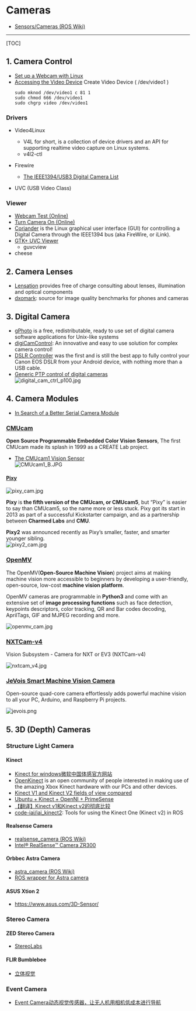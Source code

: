 # Cameras

* [Sensors/Cameras (ROS Wiki)](http://wiki.ros.org/Sensors/Cameras)

-----

[TOC]

## 1. Camera Control

* [Set up a Webcam with Linux](http://www.linuxintro.org/wiki/Set_up_a_Webcam_with_Linux)
* [Accessing the Video Device](https://www.tldp.org/HOWTO/Webcam-HOWTO/dev-intro.html)
  Create Video Device ( /dev/video1 )
  ```
  sudo mknod /dev/video1 c 81 1
  sudo chmod 666 /dev/video1
  sudo chgrp video /dev/video1
  ```

### Drivers

* Video4Linux
  - V4L for short, is a collection of device drivers and an API for supporting realtime video capture on Linux systems.
  - v4l2-ctl

* Firewire
  - [The IEEE1394/USB3 Digital Camera List](https://damien.douxchamps.net/ieee1394/cameras/)

* UVC (USB Video Class)

### Viewer
- [Webcam Test (Online)](https://webcamtests.com/)
- [Turn Camera On (Online)](https://turncameraon.com/)
- [Coriander](https://damien.douxchamps.net/ieee1394/coriander/) is the Linux graphical user interface (GUI) for controlling a Digital Camera through the IEEE1394 bus (aka FireWire, or iLink).
- [GTK+ UVC Viewer](http://guvcview.sourceforge.net/index.html)
  * guvcview
- cheese


## 2. Camera Lenses
* [Lensation](https://www.lensation.de/) provides free of charge consulting about lenses, illumination and optical components
* [dxomark](https://www.dxomark.com/): source for image quality benchmarks for phones and cameras


## 3. Digital Camera
* [gPhoto](http://www.gphoto.org/) is a free, redistributable, ready to use set of digital camera software applications for Unix-like systems
* [digiCamControl](http://digicamcontrol.com/): An innovative and easy to use solution for complex camera control!
* [DSLR Controller](http://www.dslrcontroller.com/) was the first and is still the best app to fully control your Canon EOS DSLR from your Android device, with nothing more than a USB cable.
* [Generic PTP control of digital cameras](https://www.circuitsathome.com/camera-control/generic-ptp-control-of-digital-cameras/)  
![digital_cam_ctrl_p100.jpg](./images/digital_cam_ctrl_p100.jpg)


## 4. Camera Modules

* [In Search of a Better Serial Camera Module](http://sigalrm.blogspot.com/2013/07/in-search-of-better-serial-camera-module.html)

### [CMUcam](http://www.cmucam.org/)
**Open Source Programmable Embedded Color Vision Sensors**, The first CMUcam made its splash in 1999 as a CREATE Lab project.

* [The CMUcam1 Vision Sensor](https://www.cs.cmu.edu/~cmucam/qanda.html)  
![CMUcam1_B.JPG](./images/CMUcam1_B.JPG)

#### [Pixy](https://pixycam.com/)

![pixy_cam.jpg](./images/pixy_cam.jpg)

**Pixy** is **the fifth version of the CMUcam, or CMUcam5**, but “Pixy” is easier to say than CMUcam5, so the name more or less stuck.  Pixy got its start in 2013 as part of a successful Kickstarter campaign, and as a partnership between **Charmed Labs** and **CMU**.

**Pixy2** was announced recently as Pixy’s smaller, faster, and smarter younger sibling.  
![pixy2_cam.jpg](./images/pixy2_cam.jpg)

### [OpenMV](https://openmv.io/)
The OpenMV(**Open-Source Machine Vision**) project aims at making machine vision more accessible to beginners by developing a user-friendly, open-source, low-cost **machine vision platform**.  

OpenMV cameras are programmable in **Python3** and come with an extensive set of **image processing functions** such as face detection, keypoints descriptors, color tracking, QR and Bar codes decoding, AprilTags, GIF and MJPEG recording and more.  

![openmv_cam.jpg](./images/openmv_cam.jpg)

### [NXTCam-v4](http://www.mindsensors.com/ev3-and-nxt/14-vision-subsystem-camera-for-nxt-or-ev3-nxtcam-v4)
Vision Subsystem - Camera for NXT or EV3 (NXTCam-v4)  

![nxtcam_v4.jpg](./images/nxtcam_v4.jpg)

### [JeVois Smart Machine Vision Camera](http://jevois.org/)

Open-source quad-core camera effortlessly adds powerful machine vision to all your PC, Arduino, and Raspberry Pi projects.

![jevois.png](./images/jevois.png)


## 5. 3D (Depth) Cameras

### Structure Light Camera

#### Kinect
* [Kinect for windows微软中国体感官方网站](http://www.k4w.cn/)
* [OpenKinect](https://openkinect.org/wiki/Main_Page) is an open community of people interested in making use of the amazing Xbox Kinect hardware with our PCs and other devices.
* [Kinect V1 and Kinect V2 fields of view compared](http://smeenk.com/kinect-field-of-view-comparison/)
* [Ubuntu + Kinect + OpenNI + PrimeSense](http://mitchtech.net/ubuntu-kinect-openni-primesense/)
* [【翻译】Kinect v1和Kinect v2的彻底比较](http://www.cnblogs.com/TracePlus/p/4136297.html)
* [code-iai/iai_kinect2](https://github.com/code-iai/iai_kinect2): Tools for using the Kinect One (Kinect v2) in ROS

#### Realsense Camera
* [realsense_camera (ROS Wiki)](http://wiki.ros.org/realsense_camera)
* [Intel® RealSense­™ Camera ZR300](https://software.intel.com/en-us/realsense/zr300)

#### Orbbec Astra Camera
* [astra_camera (ROS Wiki)](http://wiki.ros.org/astra_camera)
* [ROS wrapper for Astra camera](https://github.com/orbbec/ros_astra_camera)

#### ASUS Xtion 2
* https://www.asus.com/3D-Sensor/

### Stereo Camera

#### ZED Stereo Camera
* [StereoLabs](https://www.stereolabs.com/)

#### FLIR Bumblebee
* [立体视觉](https://www.ptgrey.com/stereo-vision-cameras-systems)

### Event Camera
* [Event Camera动态视觉传感器，让无人机用相机低成本进行导航](https://www.leiphone.com/news/201709/LkfPqS60ZYgmXk8x.html)

